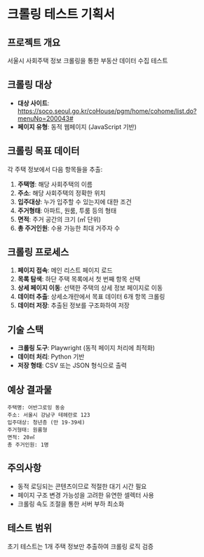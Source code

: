 # 크롤링 테스트 기획서

## 프로젝트 개요
서울시 사회주택 정보 크롤링을 통한 부동산 데이터 수집 테스트

## 크롤링 대상
- **대상 사이트**: https://soco.seoul.go.kr/coHouse/pgm/home/cohome/list.do?menuNo=200043#
- **페이지 유형**: 동적 웹페이지 (JavaScript 기반)

## 크롤링 목표 데이터
각 주택 정보에서 다음 항목들을 추출:
1. **주택명**: 해당 사회주택의 이름
2. **주소**: 해당 사회주택의 정확한 위치
3. **입주대상**: 누가 입주할 수 있는지에 대한 조건
4. **주거형태**: 아파트, 원룸, 투룸 등의 형태
5. **면적**: 주거 공간의 크기 (㎡ 단위)
6. **총 주거인원**: 수용 가능한 최대 거주자 수

## 크롤링 프로세스
1. **페이지 접속**: 메인 리스트 페이지 로드
2. **목록 탐색**: 하단 주택 목록에서 첫 번째 항목 선택
3. **상세 페이지 이동**: 선택한 주택의 상세 정보 페이지로 이동
4. **데이터 추출**: 상세소개란에서 목표 데이터 6개 항목 크롤링
5. **데이터 저장**: 추출된 정보를 구조화하여 저장

## 기술 스택
- **크롤링 도구**: Playwright (동적 페이지 처리에 최적화)
- **데이터 처리**: Python 기반
- **저장 형태**: CSV 또는 JSON 형식으로 출력

## 예상 결과물
```
주택명: 어반그로잉 동숭
주소: 서울시 강남구 테헤란로 123
입주대상: 청년층 (만 19-39세)
주거형태: 원룸형
면적: 20㎡
총 주거인원: 1명
```

## 주의사항
- 동적 로딩되는 콘텐츠이므로 적절한 대기 시간 필요
- 페이지 구조 변경 가능성을 고려한 유연한 셀렉터 사용
- 크롤링 속도 조절을 통한 서버 부하 최소화

## 테스트 범위
초기 테스트는 1개 주택 정보만 추출하여 크롤링 로직 검증
